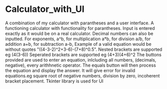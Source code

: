 # Calculator_with_UI
A combination of my calculator with parantheses and a user interface.
A functioning calculator with functionality for parantheses. Input is entered exactly as it would be on a real calculator. Decimal numbers can also be inputted.
For exponents, a^b, for multiplication a*b, for division a/b, for addition a+b, for subtraction a-b, Example of a valid equation would be without quotes "((4-3-2)^2+3-6)-(7+8)^0.5". 
Nested brackets are supported eg (4(3-6))
Seperated brackets are supported eg (4+3)(4+6)^2
The buttons provided are used to enter an equation, inlcluding all numbers, (decimals, negative), every arithhnetic operator.
The equals button will then process the equation and display the answer. It will give error for invalid equations.eg square root of negative numbers, division by zero, incoherent bracket placement.
Tkinter library is used for UI
